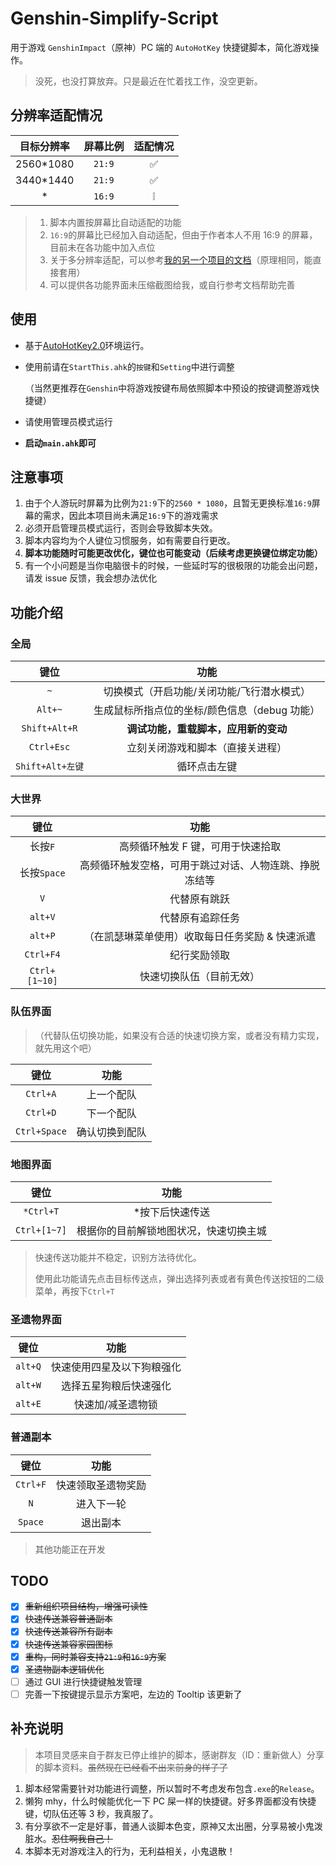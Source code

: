 # Genshin-Simplify-Script

用于游戏 `GenshinImpact`（原神）PC 端的 `AutoHotKey` 快捷键脚本，简化游戏操作。

> 没死，也没打算放弃。只是最近在忙着找工作，没空更新。

## 分辨率适配情况

| 目标分辨率 | 屏幕比例 | 适配情况 |
| :--------: | :------: | :------: |
| 2560\*1080 |  `21:9`  |    ✅    |
| 3440\*1440 |  `21:9`  |    ✅    |
|     \*     |  `16:9`  |    ❕    |

> 1. 脚本内置按屏幕比自动适配的功能
> 2. `16:9`的屏幕比已经加入自动适配，但由于作者本人不用 16:9 的屏幕，目前未在各功能中加入点位
> 3. 关于多分辨率适配，可以参考[我的另一个项目的文档](https://github.com/KINOVE/StarRail-EasyScript/blob/master/files/docs/Multiresolution.md)（原理相同，能直接套用）
> 4. 可以提供各功能界面未压缩截图给我，或自行参考文档帮助完善

## 使用

- 基于[AutoHotKey2.0](https://www.autohotkey.com/)环境运行。
- 使用前请在`StartThis.ahk`的`按键`和`Setting`中进行调整

  （当然更推荐在`Genshin`中将游戏按键布局依照脚本中预设的按键调整游戏快捷键）

- 请使用管理员模式运行
- **启动`main.ahk`即可**

## 注意事项

1. 由于个人游玩时屏幕为比例为`21:9`下的`2560 * 1080`，且暂无更换标准`16:9`屏幕的需求，因此本项目尚未满足`16:9`下的游戏需求<br>
2. 必须开启管理员模式运行，否则会导致脚本失效。
3. 脚本内容均为个人键位习惯服务，如有需要自行更改。
4. **脚本功能随时可能更改优化，键位也可能变动（后续考虑更换键位绑定功能）**
5. 有一个小问题是当你电脑很卡的时候，一些延时写的很极限的功能会出问题，请发 issue 反馈，我会想办法优化

## 功能介绍

### 全局

|       键位       |                     功能                      |
| :--------------: | :-------------------------------------------: |
|       `~`        |  切换模式（开启功能/关闭功能/飞行潜水模式）   |
|     `Alt+~`      | 生成鼠标所指点位的坐标/颜色信息（debug 功能） |
|  `Shift+Alt+R`   |     **调试功能，重载脚本，应用新的变动**      |
|    `Ctrl+Esc`    |       立刻关闭游戏和脚本（直接关进程）        |
| `Shift+Alt+左键` |                 循环点击左键                  |

### 大世界

|     键位      |                          功能                          |
| :-----------: | :----------------------------------------------------: |
|    长按`F`    |           高频循环触发 F 键，可用于快速拾取            |
|  长按`Space`  | 高频循环触发空格，可用于跳过对话、人物连跳、挣脱冻结等 |
|      `V`      |                      代替原有跳跃                      |
|    `alt+V`    |                    代替原有追踪任务                    |
|    `alt+P`    |    （在凯瑟琳菜单使用）收取每日任务奖励 & 快速派遣     |
|   `Ctrl+F4`   |                      纪行奖励领取                      |
| `Ctrl+[1~10]` |                快速切换队伍（目前无效）                |

### 队伍界面

> （代替队伍切换功能，如果没有合适的快速切换方案，或者没有精力实现，就先用这个吧）

|     键位     |      功能      |
| :----------: | :------------: |
|   `Ctrl+A`   |   上一个配队   |
|   `Ctrl+D`   |   下一个配队   |
| `Ctrl+Space` | 确认切换到配队 |

### 地图界面

|     键位     |                  功能                  |
| :----------: | :------------------------------------: |
|  `*Ctrl+T`   |            \*按下后快速传送            |
| `Ctrl+[1~7]` | 根据你的目前解锁地图状况，快速切换主城 |

> 快速传送功能并不稳定，识别方法待优化。
>
> 使用此功能请先点击目标传送点，弹出选择列表或者有黄色传送按钮的二级菜单，再按下`Ctrl+T`

### 圣遗物界面

|  键位   |            功能            |
| :-----: | :------------------------: |
| `alt+Q` | 快速使用四星及以下狗粮强化 |
| `alt+W` |   选择五星狗粮后快速强化   |
| `alt+E` |     快速加/减圣遗物锁      |

### 普通副本

|   键位   |        功能        |
| :------: | :----------------: |
| `Ctrl+F` | 快速领取圣遗物奖励 |
|   `N`    |     进入下一轮     |
| `Space`  |      退出副本      |

> 其他功能正在开发

## TODO

- [x] ~~重新组织项目结构，增强可读性~~
- [x] ~~快速传送兼容普通副本~~
- [x] ~~快速传送兼容所有副本~~
- [x] ~~快速传送兼容家园图标~~
- [x] ~~重构，同时兼容支持`21:9`和`16:9`方案~~
- [x] ~~圣遗物副本逻辑优化~~
- [ ] 通过 GUI 进行快捷键触发管理
- [ ] 完善一下按键提示显示方案吧，左边的 Tooltip 该更新了

## 补充说明

> 本项目灵感来自于群友已停止维护的脚本，感谢群友（ID：重新做人）分享的脚本资料。~~虽然现在已经看不出来前身的样子了~~

1. 脚本经常需要针对功能进行调整，所以暂时不考虑发布包含`.exe`的`Release`。
2. 懒狗 mhy，什么时候能优化一下 PC 屎一样的快捷键。好多界面都没有快捷键，切队伍还等 3 秒，我真服了。
3. 有分享欲不一定是好事，普通人谈脚本色变，原神又太出圈，分享易被小鬼泼脏水。~~忍住啊我自己！~~
4. 本脚本无对游戏注入的行为，无利益相关，小鬼退散！
